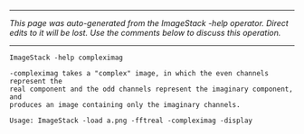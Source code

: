 
---

_This page was auto-generated from the ImageStack -help operator. Direct edits to it will be lost. Use the comments below to discuss this operation._

---

```
ImageStack -help compleximag

-compleximag takes a "complex" image, in which the even channels represent the
real component and the odd channels represent the imaginary component, and
produces an image containing only the imaginary channels.

Usage: ImageStack -load a.png -fftreal -compleximag -display
```